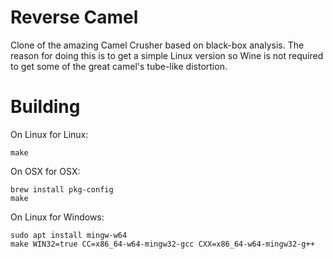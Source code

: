 # Reverse Camel

Clone of the amazing Camel Crusher based on black-box analysis. The reason for doing this is to get a simple Linux version so Wine is not required to get some of the great camel's tube-like distortion.

# Building

On Linux for Linux:

    make

On OSX for OSX:

    brew install pkg-config
    make

On Linux for Windows:

    sudo apt install mingw-w64
    make WIN32=true CC=x86_64-w64-mingw32-gcc CXX=x86_64-w64-mingw32-g++

